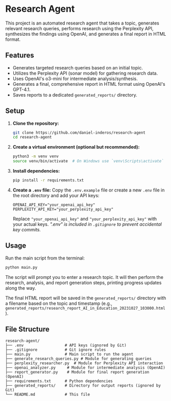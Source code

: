 # Research Agent

This project is an automated research agent that takes a topic, generates relevant research queries, performs research using the Perplexity API, synthesizes the findings using OpenAI, and generates a final report in HTML format.

## Features

*   Generates targeted research queries based on an initial topic.
*   Utilizes the Perplexity API (sonar model) for gathering research data.
*   Uses OpenAI's o3-mini for intermediate analysis/synthesis.
*   Generates a final, comprehensive report in HTML format using OpenAI's GPT-4.1.
*   Saves reports to a dedicated `generated_reports/` directory.

## Setup

1.  **Clone the repository:**
    ```bash
    git clone https://github.com/daniel-inderos/research-agent 
    cd research-agent
    ```

2.  **Create a virtual environment (optional but recommended):**
    ```bash
    python3 -m venv venv
    source venv/bin/activate  # On Windows use `venv\Scripts\activate`
    ```

3.  **Install dependencies:**
    ```bash
    pip install -r requirements.txt
    ```

4.  **Create a `.env` file:**
    Copy the `.env.example` file or create a new `.env` file in the root directory and add your API keys:
    ```env
    OPENAI_API_KEY="your_openai_api_key"
    PERPLEXITY_API_KEY="your_perplexity_api_key"
    ```
    Replace `"your_openai_api_key"` and `"your_perplexity_api_key"` with your actual keys. 
    *".env" is included in `.gitignore` to prevent accidental key commits.*

## Usage

Run the main script from the terminal:

```bash
python main.py
```

The script will prompt you to enter a research topic. It will then perform the research, analysis, and report generation steps, printing progress updates along the way.

The final HTML report will be saved in the `generated_reports/` directory with a filename based on the topic and timestamp (e.g., `generated_reports/research_report_AI_in_Education_20231027_103000.html`).

## File Structure

```
research-agent/
├── .env                  # API keys (ignored by Git)
├── .gitignore            # Git ignore rules
├── main.py               # Main script to run the agent
├── generate_research_queries.py # Module for generating queries
├── perplexity_researcher.py  # Module for Perplexity API interaction
├── openai_analyzer.py     # Module for intermediate analysis (OpenAI)
├── report_generator.py    # Module for final report generation (OpenAI)
├── requirements.txt      # Python dependencies
├── generated_reports/    # Directory for output reports (ignored by Git)
└── README.md             # This file
``` 